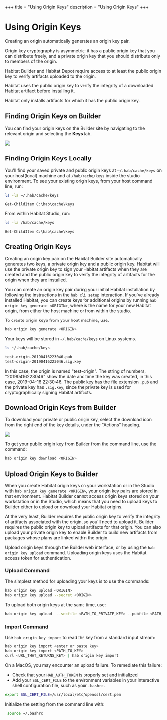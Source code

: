 +++
title = "Using Origin Keys"
description = "Using Origin Keys"
+++

# <a name="origin-keys" id="origin keys" data-magellan-target="origin-keys">Using Origin Keys</a>

Creating an origin automatically generates an origin key pair.

Origin key cryptography is asymmetric: it has a public origin key that you can distribute freely, and a private origin key that you should distribute only to members of the origin.

Habitat Builder and Habitat Depot require access to at least the public origin key to verify artifacts uploaded to the origin.

Habitat uses the public origin key to verify the integrity of a downloaded Habitat artifact before installing it.

Habitat only installs artifacts for which it has the public origin key.

## Finding Origin Keys on Builder

You can find your origin keys on the Builder site by navigating to the relevant origin and selecting the **Keys** tab.

<img src="/images/screenshots/origin-keys.png">

## Finding Origin Keys Locally

You'll find your saved private and public origin keys at `~/.hab/cache/keys` on your host(local) machine and  at `/hab/cache/keys` inside the studio environment. To see your existing origin keys, from your host command line, run:

```bash
ls -la ~/.hab/cache/keys
```

```PS
Get-ChildItem C:\hab\cache\keys
```

From within Habitat Studio, run:

```bash
ls -la /hab/cache/keys
```

```PS
Get-ChildItem C:\hab\cache\keys
```

## Creating Origin Keys

Creating an origin key pair on the Habitat Builder site automatically generates two keys, a private origin key and a public origin key. Habitat will use the private origin key to sign your Habitat artifacts when they are created and the public origin key to verify the integrity of artifacts for the origin when they are installed.

You can create an origin key pair during your initial Habitat installation by following the instructions in the `hab cli setup` interaction.
If you've already installed Habitat, you can create keys for additional origins by running `hab origin key generate <ORIGIN>`, where <ORIGIN> is the name for your new Habitat origin, from either the host machine or from within the studio.

To create origin keys from your host machine, use:

```bash
hab origin key generate <ORIGIN>
```

Your keys will be stored in `~/.hab/cache/keys` on Linux systems.

```bash
ls ~/.hab/cache/keys

test-origin-20190416223046.pub
test-origin-20190416223046.sig.key
```

In this case, the origin is named "test-origin". The string of numbers, "20190416223046" show the date and time the key was created, in this case, 2019-04-16 22:30:46. The public key has the file extension `.pub` and the private key has `.sig.key`, since the private key is used for cryptographically signing Habitat artifacts.

## Download Origin Keys from Builder

To download your private or public origin key, select the download icon from the right end of the key details, under the "Actions" heading.

<img src="/images/screenshots/origin-key-download.png">

To get your public origin key from Builder from the command line, use the command:

```bash
hab origin key download <ORIGIN>
```

## Upload Origin Keys to Builder

When you create Habitat origin keys on your workstation or in the Studio with `hab origin key generate <ORIGIN>`, your origin key pairs are stored in that environment. Habitat Builder cannot access origin keys stored on your workstation or in the Studio, which means that you need to upload keys to Builder either to upload or download your Habitat origins.

At the very least, Builder requires the public origin key to verify the integrity of artifacts associated with the origin, so you'll need to upload it. Builder requires the public origin key to upload artifacts for that origin. You can also upload your private origin key to enable Builder to build new artifacts from packages whose plans are linked within the origin.

Upload origin keys through the Builder web interface, or by using the `hab origin key upload` command. Uploading origin keys uses the Habitat access token for authentication.

### Upload Command

The simplest method for uploading your keys is to use the commands:

```bash
hab origin key upload <ORIGIN>
hab origin key upload --secret <ORIGIN>
```

To upload both origin keys at the same time, use:

```bash
hab origin key upload  --secfile <PATH_TO_PRIVATE_KEY> --pubfile <PATH_TO_PUBLIC_KEY>
```

### Import Command

Use `hab origin key import` to read the key from a standard input stream:

```bash
hab origin key import <enter or paste key>
hab origin key import <PATH_TO_KEY>
curl <URL_THAT_RETURNS_KEY> | hab origin key import
```

On a MacOS, you may encounter an upload failure.
To remediate this failure:

 * Check that your `HAB_AUTH_TOKEN` is properly set and initialized
 * Add your `SSL_CERT_FILE` to the environment variables in your interactive shell configuration file, such as your `.bashrc`.

```bash
export SSL_CERT_FILE=/usr/local/etc/openssl/cert.pem
```

Initialize the setting from the command line with:

```bash
 source ~/.bashrc
```
